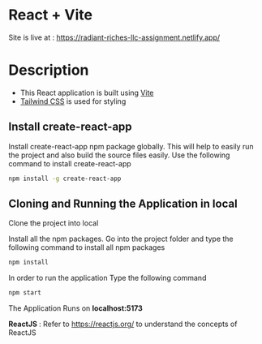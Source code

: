 # React + Vite

Site is live at : https://radiant-riches-llc-assignment.netlify.app/

# Description
* This React application is built using [Vite](https://vitejs.dev)
* [Tailwind CSS](https://tailwindcss.com) is used for styling



## Install create-react-app
Install create-react-app npm package globally. This will help to easily run the project and also build the source files easily. Use the following command to install create-react-app

```bash
npm install -g create-react-app
```

## Cloning and Running the Application in local

Clone the project into local

Install all the npm packages. Go into the project folder and type the following command to install all npm packages

```bash
npm install
```

In order to run the application Type the following command

```bash
npm start
```

The Application Runs on **localhost:5173**

**ReactJS** : Refer to https://reactjs.org/ to understand the concepts of ReactJS
